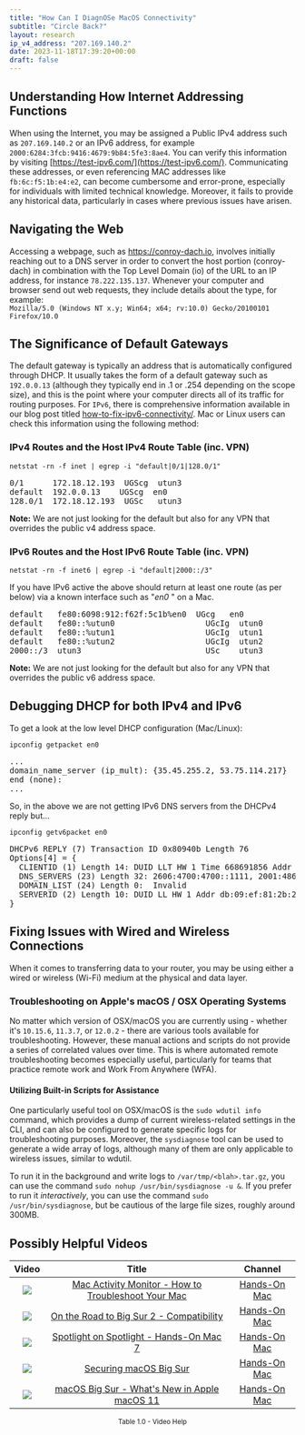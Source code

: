 ```yaml
---
title: "How Can I DiagnOSe MacOS Connectivity"
subtitle: "Circle Back?"
layout: research
ip_v4_address: "207.169.140.2"
date: 2023-11-18T17:39:20+00:00
draft: false
---
```


## Understanding How Internet Addressing Functions

When using the Internet, you may be assigned a Public IPv4 address such as ```207.169.140.2``` or an IPv6 address, for example ```2000:6284:3fcb:9416:4679:9b84:5fe3:8ae4```. You can verify this information by visiting [https://test-ipv6.com/](https://test-ipv6.com/). Communicating these addresses, or even referencing MAC addresses like ```fb:6c:f5:1b:e4:e2```, can become cumbersome and error-prone, especially for individuals with limited technical knowledge. Moreover, it fails to provide any historical data, particularly in cases where previous issues have arisen.
## Navigating the Web

Accessing a webpage, such as https://conroy-dach.io, involves initially reaching out to a DNS server in order to convert the host portion (conroy-dach) in combination with the Top Level Domain (io) of the URL to an IP address, for instance ```78.222.135.137```. Whenever your computer and browser send out web requests, they include details about the type, for example: <br>```Mozilla/5.0 (Windows NT x.y; Win64; x64; rv:10.0) Gecko/20100101 Firefox/10.0```
## The Significance of Default Gateways

The default gateway is typically an address that is automatically configured through DHCP. It usually takes the form of a default gateway such as ```192.0.0.13``` (although they typically end in .1 or .254 depending on the scope size), and this is the point where your computer directs all of its traffic for routing purposes. For ```IPv6```, there is comprehensive information available in our blog post titled [how-to-fix-ipv6-connectivity/](/blog/how-to-fix-ipv6-connectivity/). Mac or Linux users can check this information using the following method:
<br>
### IPv4 Routes and the Host IPv4 Route Table (inc. VPN)
```netstat -rn -f inet | egrep -i "default|0/1|128.0/1"```

<pre>
0/1      172.18.12.193  UGScg  utun3
default  192.0.0.13    UGScg  en0
128.0/1  172.18.12.193  UGSc   utun3</pre>

**Note:** We are not just looking for the default but also for any VPN that overrides the public v4 address space.

### IPv6 Routes and the Host IPv6 Route Table (inc. VPN)
```netstat -rn -f inet6 | egrep -i "default|2000::/3"```

If you have IPv6 active the above should return at least one route (as per below) via a known interface such as "_en0_ " on a Mac. 

<pre>
default   fe80:6098:912:f62f:5c1b%en0  UGcg   en0
default   fe80::%utun0                   UGcIg  utun0
default   fe80::%utun1                   UGcIg  utun1
default   fe80::%utun2                   UGcIg  utun2
2000::/3  utun3                          USc    utun3</pre>

**Note:** We are not just looking for the default but also for any VPN that overrides the public v6 address space.
<br>

## Debugging DHCP for both IPv4 and IPv6

To get a look at the low level DHCP configuration (Mac/Linux): 

```ipconfig getpacket en0```

<pre>
...
domain_name_server (ip_mult): {35.45.255.2, 53.75.114.217}
end (none):
...</pre>

So, in the above we are not getting IPv6 DNS servers from the DHCPv4 reply but...

```ipconfig getv6packet en0```

<pre>
DHCPv6 REPLY (7) Transaction ID 0x80940b Length 76
Options[4] = {
  CLIENTID (1) Length 14: DUID LLT HW 1 Time 668691856 Addr fb:6c:f5:1b:e4:e2
  DNS_SERVERS (23) Length 32: 2606:4700:4700::1111, 2001:4860:4860::8844
  DOMAIN_LIST (24) Length 0:  Invalid
  SERVERID (2) Length 10: DUID LL HW 1 Addr db:09:ef:81:2b:29
}</pre>




## Fixing Issues with Wired and Wireless Connections

When it comes to transferring data to your router, you may be using either a wired or wireless (Wi-Fi) medium at the physical and data layer.
### Troubleshooting on Apple's macOS / OSX Operating Systems

No matter which version of OSX/macOS you are currently using - whether it's ```10.15.6```, ```11.3.7```, or ```12.0.2``` - there are various tools available for troubleshooting. However, these manual actions and scripts do not provide a series of correlated values over time. This is where automated remote troubleshooting becomes especially useful, particularly for teams that practice remote work and Work From Anywhere (WFA).
#### Utilizing Built-in Scripts for Assistance

One particularly useful tool on OSX/macOS is the ```sudo wdutil info``` command, which provides a dump of current wireless-related settings in the CLI, and can also be configured to generate specific logs for troubleshooting purposes. Moreover, the ```sysdiagnose``` tool can be used to generate a wide array of logs, although many of them are only applicable to wireless issues, similar to wdutil.

To run it in the background and write logs to ```/var/tmp/<blah>.tar.gz```, you can use the command ```sudo nohup /usr/bin/sysdiagnose -u &```. If you prefer to run it *interactively*, you can use the command ```sudo /usr/bin/sysdiagnose```, but be cautious of the large file sizes, roughly around 300MB.
## Possibly Helpful Videos

<link href="/plugins/lity/css/lity.min.css" rel="stylesheet">
<script src="/plugins/lity/js/lity.min.js"></script>
<div class="table1-start"></div>

|Video | Title | Channel |
| :---: | :---: | :---: |
|<a href="https://www.youtube.com/watch?v=TWzWd_DiaJ0" data-lity><img src="https://i.ytimg.com/vi/TWzWd_DiaJ0/default.jpg" class="img-fluid"></a>|<a href="https://www.youtube.com/watch?v=TWzWd_DiaJ0" data-lity>Mac Activity Monitor - How to Troubleshoot Your Mac</a>|<a target="_blank" href="https://www.youtube.com/channel/UCg43DP8MdHVcl4rFK_delBg" >Hands-On Mac</a>|
|<a href="https://www.youtube.com/watch?v=HEbK-Tignuc" data-lity><img src="https://i.ytimg.com/vi/HEbK-Tignuc/default.jpg" class="img-fluid"></a>|<a href="https://www.youtube.com/watch?v=HEbK-Tignuc" data-lity>On the Road to Big Sur 2 - Compatibility</a>|<a target="_blank" href="https://www.youtube.com/channel/UCg43DP8MdHVcl4rFK_delBg" >Hands-On Mac</a>|
|<a href="https://www.youtube.com/watch?v=RslZ4W1EPqk" data-lity><img src="https://i.ytimg.com/vi/RslZ4W1EPqk/default.jpg" class="img-fluid"></a>|<a href="https://www.youtube.com/watch?v=RslZ4W1EPqk" data-lity>Spotlight on Spotlight - Hands-On Mac 7</a>|<a target="_blank" href="https://www.youtube.com/channel/UCg43DP8MdHVcl4rFK_delBg" >Hands-On Mac</a>|
|<a href="https://www.youtube.com/watch?v=7KdhJimuhNw" data-lity><img src="https://i.ytimg.com/vi/7KdhJimuhNw/default.jpg" class="img-fluid"></a>|<a href="https://www.youtube.com/watch?v=7KdhJimuhNw" data-lity>Securing macOS Big Sur</a>|<a target="_blank" href="https://www.youtube.com/channel/UCg43DP8MdHVcl4rFK_delBg" >Hands-On Mac</a>|
|<a href="https://www.youtube.com/watch?v=JMKi6o9kaZI" data-lity><img src="https://i.ytimg.com/vi/JMKi6o9kaZI/default.jpg" class="img-fluid"></a>|<a href="https://www.youtube.com/watch?v=JMKi6o9kaZI" data-lity>macOS Big Sur - What&#39;s New in Apple macOS 11</a>|<a target="_blank" href="https://www.youtube.com/channel/UCg43DP8MdHVcl4rFK_delBg" >Hands-On Mac</a>|

<center><small>Table 1.0 - Video Help</small></center>
 <br>
<div class="table1-end"></div>
<script type="text/javascript">
(function() {
    $('div.table1-start').nextUntil('div.table1-end', 'table').addClass('table thead-dark table-striped table-responsive rounded').attr('id', 't1');
    $('#t1').find('thead').addClass('thead-dark');
})();
</script>
